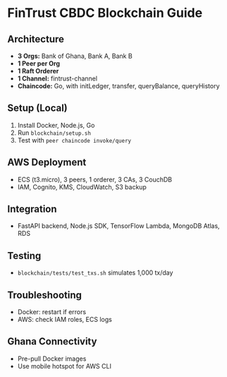 # FinTrust CBDC Blockchain Guide

## Architecture
- **3 Orgs:** Bank of Ghana, Bank A, Bank B
- **1 Peer per Org**
- **1 Raft Orderer**
- **1 Channel:** fintrust-channel
- **Chaincode:** Go, with initLedger, transfer, queryBalance, queryHistory

## Setup (Local)
1. Install Docker, Node.js, Go
2. Run `blockchain/setup.sh`
3. Test with `peer chaincode invoke/query`

## AWS Deployment
- ECS (t3.micro), 3 peers, 1 orderer, 3 CAs, 3 CouchDB
- IAM, Cognito, KMS, CloudWatch, S3 backup

## Integration
- FastAPI backend, Node.js SDK, TensorFlow Lambda, MongoDB Atlas, RDS

## Testing
- `blockchain/tests/test_txs.sh` simulates 1,000 tx/day

## Troubleshooting
- Docker: restart if errors
- AWS: check IAM roles, ECS logs

## Ghana Connectivity
- Pre-pull Docker images
- Use mobile hotspot for AWS CLI